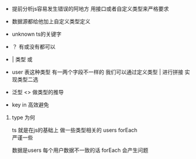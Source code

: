- 提前分析js容易发生错误的阿地方  用接口或者自定义类型来严格要求

- 数据源都给他加上自定义类型定义

- unknown  ts的关键字

- ？  有或没有都可以
- |   类型  或
- user 表这种类型  有一两个字段不一样的  我们可以通过定义类型 | 进行拼接  实现类型二选
- 泛型  <> 做类型的推导

- key in  高效避免

1. type  为何

   ts 就是在js的基础上 做一些类型相关的
     users  forEach  
     严谨一些
    
    数据是users  每个用户数据不一致的话   forEach  会产生问题